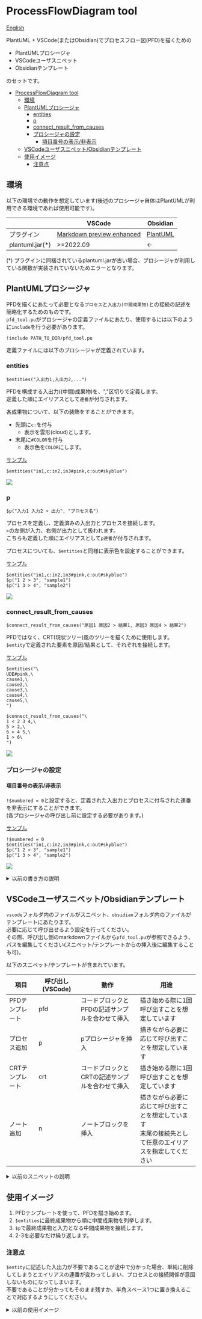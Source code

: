 # ProcessFlowDiagram tool
[English](./README_EN.md)

PlantUML + VSCode(またはObsidian)でプロセスフロー図(PFD)を描くための
- PlantUMLプロシージャ
- VSCodeユーザスニペット
- Obsidianテンプレート

のセットです。

<!-- TOC -->

- [ProcessFlowDiagram tool](#processflowdiagram-tool)
    - [環境](#%E7%92%B0%E5%A2%83)
    - [PlantUMLプロシージャ](#plantuml%E3%83%97%E3%83%AD%E3%82%B7%E3%83%BC%E3%82%B8%E3%83%A3)
        - [entities](#entities)
        - [p](#p)
        - [connect_result_from_causes](#connect_result_from_causes)
        - [プロシージャの設定](#%E3%83%97%E3%83%AD%E3%82%B7%E3%83%BC%E3%82%B8%E3%83%A3%E3%81%AE%E8%A8%AD%E5%AE%9A)
            - [項目番号の表示/非表示](#%E9%A0%85%E7%9B%AE%E7%95%AA%E5%8F%B7%E3%81%AE%E8%A1%A8%E7%A4%BA%E9%9D%9E%E8%A1%A8%E7%A4%BA)
    - [VSCodeユーザスニペット/Obsidianテンプレート](#vscode%E3%83%A6%E3%83%BC%E3%82%B6%E3%82%B9%E3%83%8B%E3%83%9A%E3%83%83%E3%83%88obsidian%E3%83%86%E3%83%B3%E3%83%97%E3%83%AC%E3%83%BC%E3%83%88)
    - [使用イメージ](#%E4%BD%BF%E7%94%A8%E3%82%A4%E3%83%A1%E3%83%BC%E3%82%B8)
        - [注意点](#%E6%B3%A8%E6%84%8F%E7%82%B9)

<!-- /TOC -->

## 環境
以下の環境での動作を想定しています(後述のプロシージャ自体はPlantUMLが利用できる環境であれば使用可能です)。

|                 | VSCode                                                                                     | Obsidian                                                 |
|-----------------|--------------------------------------------------------------------------------------------|----------------------------------------------------------|
| プラグイン           | [Markdown preview enhanced](https://github.com/shd101wyy/vscode-markdown-preview-enhanced) | [PlantUML](https://github.com/joethei/obsidian-plantuml) |
| plantuml.jar(*) | >=2022.09                                                                                  | ←                                                        |
(*) プラグインに同梱されているplantuml.jarが古い場合、プロシージャが利用している関数が実装されていないためエラーとなります。

## PlantUMLプロシージャ
PFDを描くにあたって必要となる`プロセス`と`入出力(中間成果物)`との接続の記述を簡略化するためのものです。  
`pfd_tool.pu`がプロシージャの定義ファイルにあたり、使用するには以下のように`include`を行う必要があります。
```
!include PATH_TO_DIR/pfd_tool.pu
```

定義ファイルには以下のプロシージャが定義されています。

### entities
```
$entities("入出力1,入出力2,...")
```
PFDを構成する入出力((中間)成果物)を、","区切りで定義します。  
定義した順にエイリアスとして`連番`が付与されます。

各成果物について、以下の装飾をすることができます。
- 先頭に`c:`を付与
  - 表示を雲形(cloud)とします。
- 末尾に`#COLOR`を付与
  - 表示色を`COLOR`にします。

[サンプル](https://www.plantuml.com/plantuml/uml/JSwnJiGm3CRnFKzHxXX0EZLSML2d3eYPDq1kObehYHt5ZYhUdWuCZD_lM_wB6ZJh9Ri7uf1xn64tgpfxt-0ODxAzhrsn1M53jZ58yP3Qszr_DWce-f7bU2VO6XHVWDZNx_Xb8dcitMaYhd1U0qj4nJfCB_-m0QS_TEuHsSW8zUb2VB-5cNYw4RzUAt4wftIxQlfPSyVBirkGuvdz2m00)
```
$entities("in1,c:in2,in3#pink,c:out#skyblue")
```
![](image/2023-01-14-14-09-16.png)

### p
```
$p("入力1 入力2 > 出力", "プロセス名")
```
プロセスを定義し、定義済みの入出力とプロセスを接続します。  
`>`の左側が入力、右側が出力として扱われます。  
こちらも定義した順にエイリアスとして`p連番`が付与されます。

プロセスについても、`$entities`と同様に表示色を設定することができます。

[サンプル](https://www.plantuml.com/plantuml/uml/JS-nJiCm4CRnFKzXt0v5YcAICA0Eg0DYvWtGrJdQa-spvJkhuktnWA3Zz_zDtqaKghOKXmTY7zk6vgfQvEXSXTjq8RssSnEiFhCYw-HpSX3go-m-QlOeyXxpxOtWKY6v1CIkV6sVcdESIXia41VeP3XlA5ZCydGNAt3uZSCUMKa9vM29vz4VYPUHUDqLuj1dRhgJy7sE3UtZi2y7Evl5l9hLZiOAf19n_eErm_C_B1s64_BMZ_u0)
```
$entities("in1,c:in2,in3#pink,c:out#skyblue")
$p("1 2 > 3", "sample1")
$p("1 3 > 4", "sample2")
```
![](image/2023-01-14-14-15-34.png)

### connect_result_from_causes
```
$connect_result_from_causes("原因1 原因2 > 結果1, 原因3 原因4 > 結果2")
```
PFDではなく、CRT(現状ツリー)風のツリーを描くために使用します。  
`$entity`で定義された要素を原因/結果として、それぞれを接続します。

[サンプル](https://www.plantuml.com/plantuml/uml/JSpFIWCn4CVnUvvYh1uKPEDk_o0YqaFrxCLROOdPQHiscOJCX7rzi-f2J_doI_BPivWi9NXruyZwCY1SH1A_Q9tDr9oTNCftOSmsaY19OsFGPipFhVxCqIBpXu_JmPbpDa47uqYdqz1BZBv9HV7eA9bw1HG7P4pGFLsDsT3uFwgxgZjnoFUhe_ewlDycH-FZKLbJ6DibkYNMIsoMsDPOFLJ8HYAqqcVaugK_vHZw-SKVtS8hTB26-TyMtc0MT_NSm0oqjNQ_pXvfAC7_0000)
```
$entities("\
UDE#pink,\
cause1,\
cause2,\
cause3,\
cause4,\
cause5,\
")

$connect_result_from_causes("\
1 < 2 3 4,\
5 > 2,\
6 > 4 5,\
1 > 6\
")
```
![](image/2023-01-14-14-42-50.png)

### プロシージャの設定
#### 項目番号の表示/非表示
`!$numbered = 0`と設定すると、定義された入出力とプロセスに付与された連番を非表示にすることができます。  
(各プロシージャの呼び出し前に設定する必要があります。)

[サンプル](https://www.plantuml.com/plantuml/uml/JSd1JWCX483XEqz1QGyrsIpTNG-cYQO7uzatC2oCxGGO23EayUtTWr6F__zTM5oJdfFQ8VdK0-YRIEMpjStTnolAhQ-TeVb20YIZBzcws9uc-zwA1-QtLEwlwAxDPPiTagsVuKDAIMFjYYDITHjfAW4OgfvF_sPp57-csXsevnKQ1FsiJ-e092W8V3H8q-3FIFE0jEmhKjooTDbp_5fJ1_EW3lLe9Zth5xsOGHjskIQOVc7PuF4FvWtK1IZqdBu1)
```
!$numbered = 0
$entities("in1,c:in2,in3#pink,c:out#skyblue")
$p("1 2 > 3", "sample1")
$p("1 3 > 4", "sample2")
```
![](image/2023-01-14-14-50-43.png)

<details>
<summary>以前の書き方の説明</summary>


PFDを描くにあたって必要となる、`入力`と`プロセス`、`プロセス`と`出力`の接続を簡略化するためのプロシージャが定義されています。  
`入力`, `出力`は、`,`または` `(半角スペース)区切りで複数指定することができます。

| プロシージャ                       | 使用例                          | 説明                                                                                                                                                                                                                                                                                                                                | 結果                                         |
|------------------------------|---------------------------------|-----------------------------------------------------------------------------------------------------------------------------------------------------------------------------------------------------------------------------------------------------------------------------------------------------------------------------------|----------------------------------------------|
| $p(outputs, inputs, process) | $p("out", "in1,in2", "process") | 事前に定義済みの要素を使ってプロセスを描画します。<br>```in1 --> process```<br>```in2 --> process```<br>```process --> out```<br>と同じです。事前に定義がない場合は、表示が異なる場合があります。                                                                                                                                                                      | ![p_sample](./image/2021-03-29-22-43-13.png) |
| $d(outputs, inputs, process) | $d("out", "in1 in2", "process") | プロシージャ内で要素を定義しながらプロセスを描画します。<br>```agent "in1" as in1```<br>```agent "in2" as in2```<br>```usecase "process" as process```<br>```in1 --> process```<br>```in2 --> process```<br>```process --> out```<br>と同じです。<br>`inputs, outputs`の要素を`c:`で始めた場合、その要素は雲形(`cloud`として定義)になります。<br>また、事前に定義がある場合は、エラーとなります。 | ![p_sample](./image/2021-03-29-22-43-13.png) |
| $c(color, inouts)            | $c("#pink", "in1 in2")          | それまでに定義された入出力に指定された色を付与します。<br>```agent "in1" as in1 #pink```<br>```agent "in2" as in2 #pink```<br>と同じです。<br>`$c`は`$d`による要素定義の後に使用するようにしてください。                                                                                                                                                                    | ![p_sample](./image/2021-06-03-19-52-32.png) |
| $cp(color, process)          | $c("#skyblue", "process")       | それまでに定義されたプロセスに指定された色を付与します。<br>```usecase "process" as process #skyblue```と同じです。<br>`$cp`は`$d`による要素定義の後に使用するようにしてください。                                                                                                                                                                                              | ![p_sample](./image/2021-07-18-14-51-41.png) |

### 設定項目
デフォルトでは、入出力の区切り文字は`,`と` `に設定されています。  
英語環境をご利用の場合など` `区切りが不便な場合は、`pfd_tool.pu`の
```
!$space_delimiter = 1
```
を0に変更することで、`,`のみを区切り文字とすることができます。

</details>

## VSCodeユーザスニペット/Obsidianテンプレート
`vscode`フォルダ内のファイルがスニペット、`obsidian`フォルダ内のファイルがテンプレートにあたります。  
必要に応じて呼び出せるよう設定を行ってください。  
その際、呼び出し側のmarkdownファイルから`pfd_tool.pu`が参照できるよう、パスを編集してください(スニペット/テンプレートからの挿入後に編集することも可)。

以下のスニペット/テンプレートが含まれています。

| 項目      | 呼び出し(VSCode) | 動作                           | 用途                                                                     |
|-----------|----------------|------------------------------|------------------------------------------------------------------------|
| PFDテンプレート | pfd            | コードブロックとPFDの記述サンプルを合わせて挿入 | 描き始める際に1回呼び出すことを想定しています                                          |
| プロセス追加  | p              | pプロシージャを挿入                   | 描きながら必要に応じて呼び出すことを想定しています                                        |
| CRTテンプレート | crt            | コードブロックとCRTの記述サンプルを合わせて挿入 | 描き始める際に1回呼び出すことを想定しています                                          |
| ノート追加   | n              | ノートブロックを挿入                   | 描きながら必要に応じて呼び出すことを想定しています<br>末尾の接続先として任意のエイリアスを指定してください |

<details>
<summary>以前のスニペットの説明</summary>

## VSCodeユーザスニペット
`markdown.json`がスニペットにあたります。  
ファイル->設定->ユーザスニペットと開き、markdown.jsonに内容を追加してください。  
![](./image/2021-03-29-22-54-16.png) 

またその際、`PFD template`のパス(画像の選択部分)を適切な値に修正してください。  
![](./image/2021-03-29-22-56-12.png)

プロシージャの入力をサポートするスニペットが定義されています。  
スニペットの呼び出しは、markdownドキュメントにおいて`使用例`の文字列入力後に`Ctrl+Space`で行います(VSCodeの設定によります)。

| スニペット                         | 使用例 | 説明                                                                                                         |
|-------------------------------|--------|------------------------------------------------------------------------------------------------------------|
| PFD template                  | pfd    | Markdown Preview EnhancedのPlantUMLコードブロックを、<br>`$d`プロシージャとともに出力します。<br>また、上述の区切り文字設定も合わせて出力します。 |
| draft process                 | d      | `$d`プロシージャを出力します。                                                                                          |
| draft process from clipboard  | c      | クリップボードの内容が`in`, `out`に入った`$d`プロシージャを出力します。                                                             |
| define color for deliverables | c      | `$c`プロシージャを出力します。                                                                                          |
| define color for process      | cp     | `$cp`プロシージャを出力します。                                                                                         |
| multi line note               | n      | 複数行ノートのテンプレートを出力します。<br>リンク先は適切に設定してください。                                                          |
| multi line note to clipboard  | nc     | 複数行ノートのテンプレートを出力します。<br>リンク先はクリップボードの要素になります。                                                        |

</details>

## 使用イメージ
1. PFDテンプレートを使って、PFDを描き始めます。
1. `$entities`に最終成果物から順に中間成果物を列挙します。
1. `$p`で最終成果物と入力となる中間成果物を接続します。
1. 2-3を必要なだけ繰り返します。

### 注意点
`$entity`に記述した入出力が不要であることが途中で分かった場合、単純に削除してしまうとエイリアスの連番が変わってしまい、プロセスとの接続関係が意図しないものになってしまいます。  
不要であることが分かってもそのまま残すか、半角スペース1つに置き換えることで対応するようにしてください。

<details>
<summary>以前の使用イメージ</summary>

## 使用イメージ
1. `pfd`スニペットを使って、PFDを描き始めます。
1. 最初に出力された`$d`の`out`を最終成果物に置き換えます。
1. `in`にプロセスに必要なものを`,`(または` `)区切りで列挙します。
1. `p`を最終成果物を生み出すプロセス名にします。
1. `r`, `c`スニペットを使ってプロセスで入出力をつなぎます。
1. プロセスの入出力に色をつける場合、`$c`を使って設定します。
1. 清書する場合、`$d`を`$p`に置き換え、要素の定義を追加します。

```puml
!include ./pfd_tool.pu
!$space_delimiter = 1

$d("満腹", "ラーメン お箸", "食べる")
$d("ラーメン", "カップ麺 卵 熱湯", "ラーメンをつくる")
$d("カップ麺", "c:今日の気分", "カップ麺を選ぶ")
$d("熱湯", "水,電気ポット", "お湯を沸かす")

```

## 制限事項

### 記号の取り扱い
PlantUMLの要素で文字列に記号(`！`や`？`など)が含まれると、要素接続時にエラーとなる場合があります。  
これを回避するため、`$d`プロシージャではエイリアス設定時に一部の記号を削除しています。
```
agent "今日なに食べる？" as 今日なに食べる
```
したがって、記号のみが異なる文字列同士は同じエイリアスに置換されるため、意図しない動きとなる場合があります。

例：  
以下の場合、inとoutが同じになってしまいます。
```
$d("今日なに食べる？", "今日なに食べる！", "なに食べるか決める")
```
```puml
!include ./pfd_tool.pu

$d("今日なに食べる？", "今日なに食べる！", "なに食べるか決める")
```
</details>